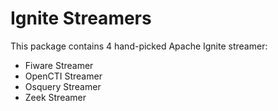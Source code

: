 
# Ignite Streamers

This package contains 4 hand-picked Apache Ignite streamer: 

* Fiware Streamer
* OpenCTI Streamer
* Osquery Streamer
* Zeek Streamer

